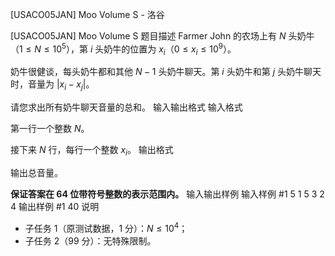 



[USACO05JAN] Moo Volume S - 洛谷














[USACO05JAN] Moo Volume S
题目描述
Farmer John 的农场上有 $N$ 头奶牛（$1 \leq N \leq 10^5$），第 $i$ 头奶牛的位置为 $x_i$（$0 \leq x_i \leq 10^9$）。

奶牛很健谈，每头奶牛都和其他 $N-1$ 头奶牛聊天。第 $i$ 头奶牛和第 $j$ 头奶牛聊天时，音量为 $|x_i-x_j|$。

请您求出所有奶牛聊天音量的总和。
输入输出格式
输入格式

第一行一个整数 $N$。

接下来 $N$ 行，每行一个整数 $x_i$。
输出格式

输出总音量。

**保证答案在 64 位带符号整数的表示范围内。**
输入输出样例
输入样例 #1
5
1
5
3
2
4
输出样例 #1
40
说明
- 子任务 1（原测试数据，1 分）：$N \leq 10^4$；
- 子任务 2（99 分）：无特殊限制。






